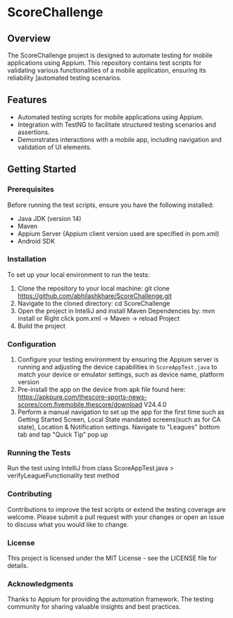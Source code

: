 # ScoreChallenge

## Overview

The ScoreChallenge project is designed to automate testing for mobile applications using Appium. This repository contains test scripts for validating various functionalities of a mobile application, ensuring its reliability ]automated testing scenarios.

## Features

- Automated testing scripts for mobile applications using Appium.
- Integration with TestNG to facilitate structured testing scenarios and assertions.
- Demonstrates interactions with a mobile app, including navigation and validation of UI elements.

## Getting Started

### Prerequisites

Before running the test scripts, ensure you have the following installed:
- Java JDK (version 14)
- Maven
- Appium Server (Appium client version used are specified in pom.xml)
- Android SDK 

### Installation

To set up your local environment to run the tests:

1. Clone the repository to your local machine: git clone https://github.com/abhilashkhare/ScoreChallenge.git
2. Navigate to the cloned directory: cd ScoreChallenge
3. Open the project in IntelliJ and install Maven Dependencies by: mvn install or Right click pom.xml -> Maven -> reload Project
4. Build the project

### Configuration

1. Configure your testing environment by ensuring the Appium server is running and adjusting the device capabilities in `ScoreAppTest.java` to match your device or emulator settings, such as device name, platform version
2. Pre-install the app on the device from apk file found here: https://apkpure.com/thescore-sports-news-scores/com.fivemobile.thescore/download V24.4.0
3. Perform a manual navigation to set up the app for the first time such as Getting Started Screen, Local State mandated screens(such as for CA state), Location & Notification settings. Navigate to "Leagues" bottom tab and tap "Quick Tip" pop up

### Running the Tests
Run the test using IntelliJ from class ScoreAppTest.java > verifyLeagueFunctionality test method

### Contributing
Contributions to improve the test scripts or extend the testing coverage are welcome. Please submit a pull request with your changes or open an issue to discuss what you would like to change.

### License
This project is licensed under the MIT License - see the LICENSE file for details.

### Acknowledgments
Thanks to Appium for providing the automation framework.
The testing community for sharing valuable insights and best practices.




